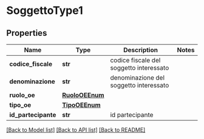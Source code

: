 # SoggettoType1

## Properties
Name | Type | Description | Notes
------------ | ------------- | ------------- | -------------
**codice_fiscale** | **str** | codice fiscale del soggetto interessato | 
**denominazione** | **str** | denominazione del soggetto interessato | 
**ruolo_oe** | [**RuoloOEEnum**](RuoloOEEnum.md) |  | 
**tipo_oe** | [**TipoOEEnum**](TipoOEEnum.md) |  | 
**id_partecipante** | **str** | id partecipante | 

[[Back to Model list]](../README.md#documentation-for-models) [[Back to API list]](../README.md#documentation-for-api-endpoints) [[Back to README]](../README.md)

